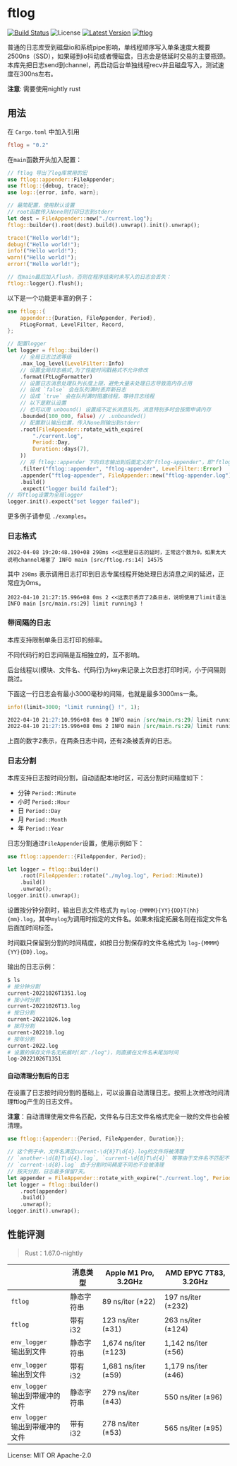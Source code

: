 # ftlog

[![Build Status](https://github.com/nonconvextech/ftlog/workflows/CI%20%28Linux%29/badge.svg?branch=main)](https://github.com/nonconvextech/ftlog/actions)
![License](https://img.shields.io/crates/l/ftlog.svg)
[![Latest Version](https://img.shields.io/crates/v/ftlog.svg)](https://crates.io/crates/ftlog)
[![ftlog](https://docs.rs/ftlog/badge.svg)](https://docs.rs/ftlog)

普通的日志库受到磁盘io和系统pipe影响，单线程顺序写入单条速度大概要2500ns（SSD），如果碰到io抖动或者慢磁盘，日志会是低延时交易的主要瓶颈。
本库先把日志send到channel，再启动后台单独线程recv并且磁盘写入，测试速度在300ns左右。

**注意**: 需要使用nightly rust


## 用法

在 `Cargo.toml` 中加入引用
```toml
ftlog = "0.2"
```

在`main`函数开头加入配置：
```rust
// ftlog 导出了log库常用的宏
use ftlog::appender::FileAppender;
use ftlog::{debug, trace};
use log::{error, info, warn};

// 最简配置，使用默认设置
// root函数传入None则打印日志到stderr
let dest = FileAppender::new("./current.log");
ftlog::builder().root(dest).build().unwrap().init().unwrap();

trace!("Hello world!");
debug!("Hello world!");
info!("Hello world!");
warn!("Hello world!");
error!("Hello world!");

// 在main最后加入flush，否则在程序结束时未写入的日志会丢失：
ftlog::logger().flush();
```

以下是一个功能更丰富的例子：

```rust
use ftlog::{
    appender::{Duration, FileAppender, Period},
    FtLogFormat, LevelFilter, Record,
};

// 配置logger
let logger = ftlog::builder()
    // 全局日志过滤等级
    .max_log_level(LevelFilter::Info)
    // 设置全局日志格式,为了性能时间戳格式不允许修改
    .format(FtLogFormatter)
    // 设置日志消息处理队列长度上限，避免大量未处理日志导致高内存占用
    // 设成 `false` 会在队列满时丢弃新日志
    // 设成 `true` 会在队列满时阻塞线程，等待日志线程
    // 以下是默认设置
    // 也可以用 unbound() 设置成不定长消息队列，消息特别多时会按需申请内存
    .bounded(100_000, false) // .unbounded()
    // 配置默认输出位置，传入None则输出到stderr
    .root(FileAppender::rotate_with_expire(
        "./current.log",
        Period::Day,
        Duration::days(7),
    ))
    // 将 ftlog::appender 下的日志输出到后面定义的"ftlog-appender"，即"ftlog-appender.log"文件
    .filter("ftlog::appender", "ftlog-appender", LevelFilter::Error)
    .appender("ftlog-appender", FileAppender::new("ftlog-appender.log"))
    .build()
    .expect("logger build failed");
// 将ftlog设置为全局logger
logger.init().expect("set logger failed");
```

更多例子请参见 `./examples`。

### 日志格式

```plain
2022-04-08 19:20:48.190+08 298ms <<这里是日志的延时，正常这个数为0，如果太大说明channel堵塞了 INFO main [src/ftlog.rs:14] 14575
```

其中 `298ms` 表示调用日志打印到日志专属线程开始处理日志消息之间的延迟，正常应为0ms。

```plain
2022-04-10 21:27:15.996+08 0ms 2 <<这表示丢弃了2条日志，说明使用了limit语法 INFO main [src/main.rs:29] limit running3 !
```

### 带间隔的日志

本库支持限制单条日志打印的频率。

不同代码行的日志间隔是互相独立的，互不影响。

后台线程以(模块、文件名、代码行)为key来记录上次日志打印时间，小于间隔则跳过。

下面这一行日志会有最小3000毫秒的间隔，也就是最多3000ms一条。
```rust
info!(limit=3000; "limit running{} !", 1);
```

```markdown
2022-04-10 21:27:10.996+08 0ms 0 INFO main [src/main.rs:29] limit running 3s !
2022-04-10 21:27:15.996+08 0ms 2 INFO main [src/main.rs:29] limit running 3s !
```
上面的数字2表示，在两条日志中间，还有2条被丢弃的日志。

### 日志分割

本库支持日志按时间分割，自动适配本地时区，可选分割时间精度如下：

- 分钟 `Period::Minute`
- 小时 `Period::Hour`
- 日 `Period::Day`
- 月 `Period::Month`
- 年 `Period::Year`

日志分割通过`FileAppender`设置，使用示例如下：

```rust
use ftlog::appender::{FileAppender, Period};

let logger = ftlog::builder()
    .root(FileAppender::rotate("./mylog.log", Period::Minute))
    .build()
    .unwrap();
logger.init().unwrap();
```

设置按分钟分割时，输出日志文件格式为 `mylog-{MMMM}{YY}{DD}T{hh}{mm}.log`，其中`mylog`为调用时指定的文件名。如果未指定拓展名则在指定文件名后面加时间标签。

时间戳只保留到分割的时间精度，如按日分割保存的文件名格式为 `log-{MMMM}{YY}{DD}.log`。

输出的日志示例：
```sh
$ ls
# 按分钟分割
current-20221026T1351.log
# 按小时分割
current-20221026T13.log
# 按日分割
current-20221026.log
# 按月分割
current-202210.log
# 按年分割
current-2022.log
# 设置的保存文件名无拓展时(如"./log")，则直接在文件名末尾加时间
log-20221026T1351
```

#### 自动清理分割后的日志

在设置了日志按时间分割的基础上，可以设置自动清理日志。按照上次修改时间清理ftlog产生的日志文件。

**注意**：自动清理使用文件名匹配，文件名与日志文件名格式完全一致的文件也会被清理。

```rust
use ftlog::{appender::{Period, FileAppender, Duration}};

// 这个例子中，文件名满足current-\d{8}T\d{4}.log的文件将被清理
// `another-\d{8}T\d{4}.log`, `current-\d{8}T\d{4}` 等等由于文件名不匹配不会被清理
// `current-\d{8}.log` 由于分割时间精度不同也不会被清理
// 按天分割，日志最多保留7天。
let appender = FileAppender::rotate_with_expire("./current.log", Period::Day, Duration::days(7));
let logger = ftlog::builder()
    .root(appender)
    .build()
    .unwrap();
logger.init().unwrap();
```

## 性能评测

> Rust：1.67.0-nightly

|                                                   |  消息类型 | Apple M1 Pro, 3.2GHz  | AMD EPYC 7T83, 3.2GHz |
| ------------------------------------------------- | ------------- | --------------------- | --------------------- |
| `ftlog`                                           | 静态字符串 |   89 ns/iter (±22)    | 197 ns/iter (±232)    |
| `ftlog`                                           | 带有 i32      |   123 ns/iter (±31)   | 263 ns/iter (±124)    |
| `env_logger` <br/> 输出到文件                 | 静态字符串  | 1,674 ns/iter (±123)  | 1,142 ns/iter (±56)   |
| `env_logger` <br/> 输出到文件                 | 带有 i32      | 1,681 ns/iter (±59)   | 1,179 ns/iter (±46)   |
| `env_logger` <br/> 输出到带缓冲的文件 | 静态字符串 | 279 ns/iter (±43)     | 550 ns/iter (±96)     |
| `env_logger` <br/> 输出到带缓冲的文件| 带有 i32      | 278 ns/iter (±53)     | 565 ns/iter (±95)     |

License: MIT OR Apache-2.0
